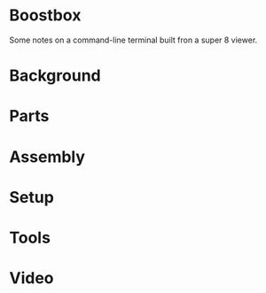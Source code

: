 # Boostbox

Some notes on a command-line terminal built fron a super 8 viewer.

# Background

# Parts

# Assembly

# Setup

# Tools

# Video

